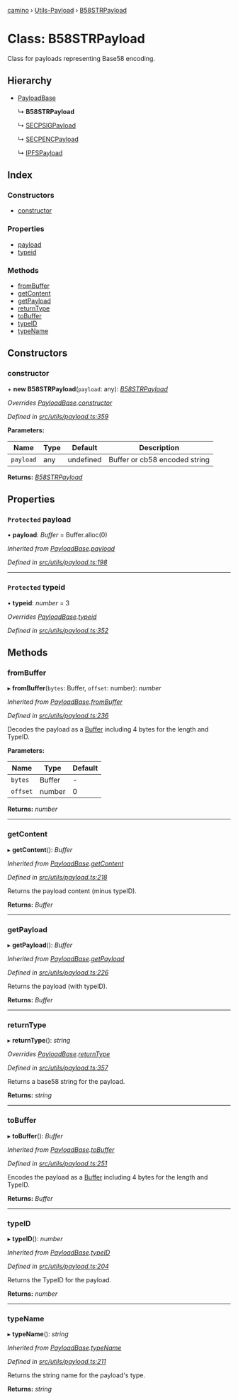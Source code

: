 [camino](../README.md) › [Utils-Payload](../modules/utils_payload.md) › [B58STRPayload](utils_payload.b58strpayload.md)

# Class: B58STRPayload

Class for payloads representing Base58 encoding.

## Hierarchy

* [PayloadBase](utils_payload.payloadbase.md)

  ↳ **B58STRPayload**

  ↳ [SECPSIGPayload](utils_payload.secpsigpayload.md)

  ↳ [SECPENCPayload](utils_payload.secpencpayload.md)

  ↳ [IPFSPayload](utils_payload.ipfspayload.md)

## Index

### Constructors

* [constructor](utils_payload.b58strpayload.md#constructor)

### Properties

* [payload](utils_payload.b58strpayload.md#protected-payload)
* [typeid](utils_payload.b58strpayload.md#protected-typeid)

### Methods

* [fromBuffer](utils_payload.b58strpayload.md#frombuffer)
* [getContent](utils_payload.b58strpayload.md#getcontent)
* [getPayload](utils_payload.b58strpayload.md#getpayload)
* [returnType](utils_payload.b58strpayload.md#returntype)
* [toBuffer](utils_payload.b58strpayload.md#tobuffer)
* [typeID](utils_payload.b58strpayload.md#typeid)
* [typeName](utils_payload.b58strpayload.md#typename)

## Constructors

###  constructor

\+ **new B58STRPayload**(`payload`: any): *[B58STRPayload](utils_payload.b58strpayload.md)*

*Overrides [PayloadBase](utils_payload.payloadbase.md).[constructor](utils_payload.payloadbase.md#constructor)*

*Defined in [src/utils/payload.ts:359](https://github.com/chain4travel/caminojs/blob/ca67b81/src/utils/payload.ts#L359)*

**Parameters:**

Name | Type | Default | Description |
------ | ------ | ------ | ------ |
`payload` | any | undefined | Buffer or cb58 encoded string  |

**Returns:** *[B58STRPayload](utils_payload.b58strpayload.md)*

## Properties

### `Protected` payload

• **payload**: *Buffer* = Buffer.alloc(0)

*Inherited from [PayloadBase](utils_payload.payloadbase.md).[payload](utils_payload.payloadbase.md#protected-payload)*

*Defined in [src/utils/payload.ts:198](https://github.com/chain4travel/caminojs/blob/ca67b81/src/utils/payload.ts#L198)*

___

### `Protected` typeid

• **typeid**: *number* = 3

*Overrides [PayloadBase](utils_payload.payloadbase.md).[typeid](utils_payload.payloadbase.md#protected-typeid)*

*Defined in [src/utils/payload.ts:352](https://github.com/chain4travel/caminojs/blob/ca67b81/src/utils/payload.ts#L352)*

## Methods

###  fromBuffer

▸ **fromBuffer**(`bytes`: Buffer, `offset`: number): *number*

*Inherited from [PayloadBase](utils_payload.payloadbase.md).[fromBuffer](utils_payload.payloadbase.md#frombuffer)*

*Defined in [src/utils/payload.ts:236](https://github.com/chain4travel/caminojs/blob/ca67b81/src/utils/payload.ts#L236)*

Decodes the payload as a [Buffer](https://github.com/feross/buffer) including 4 bytes for the length and TypeID.

**Parameters:**

Name | Type | Default |
------ | ------ | ------ |
`bytes` | Buffer | - |
`offset` | number | 0 |

**Returns:** *number*

___

###  getContent

▸ **getContent**(): *Buffer*

*Inherited from [PayloadBase](utils_payload.payloadbase.md).[getContent](utils_payload.payloadbase.md#getcontent)*

*Defined in [src/utils/payload.ts:218](https://github.com/chain4travel/caminojs/blob/ca67b81/src/utils/payload.ts#L218)*

Returns the payload content (minus typeID).

**Returns:** *Buffer*

___

###  getPayload

▸ **getPayload**(): *Buffer*

*Inherited from [PayloadBase](utils_payload.payloadbase.md).[getPayload](utils_payload.payloadbase.md#getpayload)*

*Defined in [src/utils/payload.ts:226](https://github.com/chain4travel/caminojs/blob/ca67b81/src/utils/payload.ts#L226)*

Returns the payload (with typeID).

**Returns:** *Buffer*

___

###  returnType

▸ **returnType**(): *string*

*Overrides [PayloadBase](utils_payload.payloadbase.md).[returnType](utils_payload.payloadbase.md#abstract-returntype)*

*Defined in [src/utils/payload.ts:357](https://github.com/chain4travel/caminojs/blob/ca67b81/src/utils/payload.ts#L357)*

Returns a base58 string for the payload.

**Returns:** *string*

___

###  toBuffer

▸ **toBuffer**(): *Buffer*

*Inherited from [PayloadBase](utils_payload.payloadbase.md).[toBuffer](utils_payload.payloadbase.md#tobuffer)*

*Defined in [src/utils/payload.ts:251](https://github.com/chain4travel/caminojs/blob/ca67b81/src/utils/payload.ts#L251)*

Encodes the payload as a [Buffer](https://github.com/feross/buffer) including 4 bytes for the length and TypeID.

**Returns:** *Buffer*

___

###  typeID

▸ **typeID**(): *number*

*Inherited from [PayloadBase](utils_payload.payloadbase.md).[typeID](utils_payload.payloadbase.md#typeid)*

*Defined in [src/utils/payload.ts:204](https://github.com/chain4travel/caminojs/blob/ca67b81/src/utils/payload.ts#L204)*

Returns the TypeID for the payload.

**Returns:** *number*

___

###  typeName

▸ **typeName**(): *string*

*Inherited from [PayloadBase](utils_payload.payloadbase.md).[typeName](utils_payload.payloadbase.md#typename)*

*Defined in [src/utils/payload.ts:211](https://github.com/chain4travel/caminojs/blob/ca67b81/src/utils/payload.ts#L211)*

Returns the string name for the payload's type.

**Returns:** *string*

